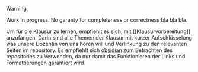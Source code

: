 > [!warning]
> Work in progress. No garanty for completeness or correctness bla bla bla.

Um für die Klausur zu lernen, empfiehlt es sich, mit [[Klausurvorbereitung]] anzufangen.
Darin sind alle Themen der Klausur mit kurzer Aufschlüsselung was unsere Dozentin von uns hören will und Verlinkung zu den relevanten Seiten im repository.
Es empfiehlt sich [obsidian](obsidian.md) zum Betrachten des repositories zu Verwenden, da nur damit das Funktionieren der Links und Formattierungen garantiert wird.

